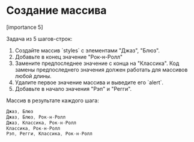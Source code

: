 # Создание массива

[importance 5]

Задача из 5 шагов-строк:
<ol>
<li>Создайте массив `styles` с элементами "Джаз", "Блюз".</li>
<li>Добавьте в конец значение "Рок-н-Ролл"</li>
<li>Замените предпоследнее значение с конца на "Классика". Код замены предпоследнего значения должен работать для массивов любой длины.</li>
<li>Удалите первое значение массива и выведите его `alert`.</li>
<li>Добавьте в начало значения "Рэп" и "Регги".</li>
</ol>

Массив в результате каждого шага:

```js
Джаз, Блюз
Джаз, Блюз, Рок-н-Ролл
Джаз, Классика, Рок-н-Ролл
Классика, Рок-н-Ролл
Рэп, Регги, Классика, Рок-н-Ролл
```

